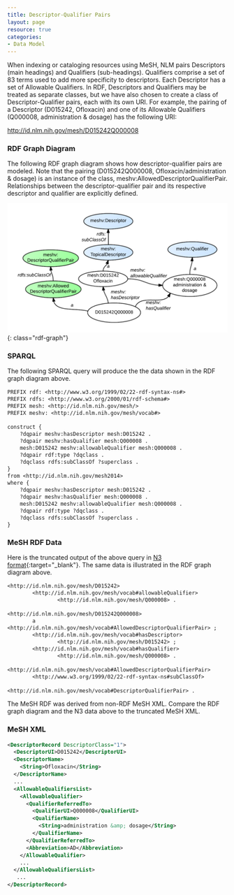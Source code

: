 ```yaml
---
title: Descriptor-Qualifier Pairs
layout: page
resource: true
categories:
- Data Model
---
```


When indexing or cataloging resources using MeSH, NLM pairs Descriptors (main headings) and Qualifiers (sub-headings). Qualifiers comprise a set of 83 terms used to add more specificity to descriptors. Each Descriptor has a set of Allowable Qualifiers. In RDF, Descriptors and Qualifiers may be treated as separate classes, but we have also chosen to create a class of Descriptor-Qualifier pairs, each with its own URI. For example, the pairing of a Descriptor (D015242, Ofloxacin) and one of its Allowable Qualifiers (Q000008, administration &amp; dosage) has the following URI:

http://id.nlm.nih.gov/mesh/D015242Q000008

### RDF Graph Diagram

The following RDF graph diagram shows how descriptor-qualifier pairs are modeled. Note that the pairing (D015242Q000008, Ofloxacin/administration &amp; dosage) is an instance of the class, meshv:AllowedDescriptorQualifierPair. Relationships between the descriptor-qualifier pair and its respective descriptor and qualifier are explicitly defined.

![Descriptor Qualifier Pair RDF Graph Diagram](images/DQPair.png){: class="rdf-graph"}

### SPARQL

The following <span class='invoke-sparql'>SPARQL query</span> will produce the the data
shown in the RDF graph diagram above.


```sparql
PREFIX rdf: <http://www.w3.org/1999/02/22-rdf-syntax-ns#>
PREFIX rdfs: <http://www.w3.org/2000/01/rdf-schema#>
PREFIX mesh: <http://id.nlm.nih.gov/mesh/>
PREFIX meshv: <http://id.nlm.nih.gov/mesh/vocab#>

construct {
    ?dqpair meshv:hasDescriptor mesh:D015242 .
    ?dqpair meshv:hasQualifier mesh:Q000008 .
    mesh:D015242 meshv:allowableQualifier mesh:Q000008 .
    ?dqpair rdf:type ?dqclass .
    ?dqclass rdfs:subClassOf ?superclass .
}
from <http://id.nlm.nih.gov/mesh2014>
where {
    ?dqpair meshv:hasDescriptor mesh:D015242 .
    ?dqpair meshv:hasQualifier mesh:Q000008 .
    mesh:D015242 meshv:allowableQualifier mesh:Q000008 .
    ?dqpair rdf:type ?dqclass .
    ?dqclass rdfs:subClassOf ?superclass .
}
```

### MeSH RDF Data

Here is the truncated output of the above query in [N3 format](http://iddev.nlm.nih.gov/mesh/servlet/query?query=PREFIX%20rdf%3A%20%3Chttp%3A%2F%2Fwww.w3.org%2F1999%2F02%2F22-rdf-syntax-ns%23%3E%0D%0APREFIX%20rdfs%3A%20%3Chttp%3A%2F%2Fwww.w3.org%2F2000%2F01%2Frdf-schema%23%3E%0D%0APREFIX%20mesh%3A%20%3Chttp%3A%2F%2Fid.nlm.nih.gov%2Fmesh%2F%3E%0D%0APREFIX%20meshv%3A%20%3Chttp%3A%2F%2Fid.nlm.nih.gov%2Fmesh%2Fvocab%23%3E%0D%0A%0D%0Aconstruct%20%7B%0D%0A%20%20%20%20%3Fdqpair%20meshv%3AhasDescriptor%20mesh%3AD015242%20.%0D%0A%20%20%20%20%3Fdqpair%20meshv%3AhasQualifier%20mesh%3AQ000008%20.%0D%0A%20%20%20%20mesh%3AD015242%20meshv%3AallowableQualifier%20mesh%3AQ000008%20.%0D%0A%20%20%20%20%3Fdqpair%20rdf%3Atype%20%3Fdqclass%20.%0D%0A%20%20%20%20%3Fdqclass%20rdfs%3AsubClassOf%20%3Fsuperclass%20.%0D%0A%7D%0D%0Afrom%20%3Chttp%3A%2F%2Fid.nlm.nih.gov%2Fmesh2014%3E%0D%0Awhere%20%7B%0D%0A%20%20%20%20%3Fdqpair%20meshv%3AhasDescriptor%20mesh%3AD015242%20.%0D%0A%20%20%20%20%3Fdqpair%20meshv%3AhasQualifier%20mesh%3AQ000008%20.%0D%0A%20%20%20%20mesh%3AD015242%20meshv%3AallowableQualifier%20mesh%3AQ000008%20.%0D%0A%20%20%20%20%3Fdqpair%20rdf%3Atype%20%3Fdqclass%20.%0D%0A%20%20%20%20%3Fdqclass%20rdfs%3AsubClassOf%20%3Fsuperclass%20.%0D%0A%7D&format=N3){:target="_blank"}. The same data is illustrated in the RDF graph diagram above.

```
<http://id.nlm.nih.gov/mesh/D015242>
        <http://id.nlm.nih.gov/mesh/vocab#allowableQualifier>
                <http://id.nlm.nih.gov/mesh/Q000008> .

<http://id.nlm.nih.gov/mesh/D015242Q000008>
        a       <http://id.nlm.nih.gov/mesh/vocab#AllowedDescriptorQualifierPair> ;
        <http://id.nlm.nih.gov/mesh/vocab#hasDescriptor>
                <http://id.nlm.nih.gov/mesh/D015242> ;
        <http://id.nlm.nih.gov/mesh/vocab#hasQualifier>
                <http://id.nlm.nih.gov/mesh/Q000008> .
                
<http://id.nlm.nih.gov/mesh/vocab#AllowedDescriptorQualifierPair>
        <http://www.w3.org/1999/02/22-rdf-syntax-ns#subClassOf>
                <http://id.nlm.nih.gov/mesh/vocab#DescriptorQualifierPair> .
```
The MeSH RDF was derived from non-RDF MeSH XML. Compare the RDF graph diagram and the N3 data above to the truncated MeSH XML.

### MeSH XML

```xml
<DescriptorRecord DescriptorClass="1">
  <DescriptorUI>D015242</DescriptorUI>
  <DescriptorName>
    <String>Ofloxacin</String>
  </DescriptorName>
  ...
  <AllowableQualifiersList>
    <AllowableQualifier>
      <QualifierReferredTo>
        <QualifierUI>Q000008</QualifierUI>
        <QualifierName>
          <String>administration &amp; dosage</String>
        </QualifierName>
      </QualifierReferredTo>
      <Abbreviation>AD</Abbreviation>
    </AllowableQualifier>
    ...
  </AllowableQualifiersList>
   ...
</DescriptorRecord>
```
